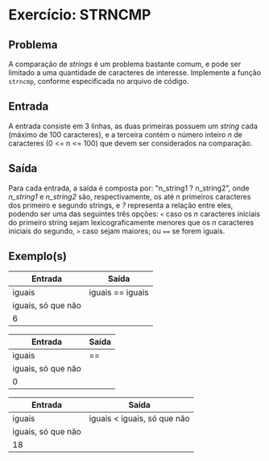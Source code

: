 Exercício: STRNCMP
==================


Problema
--------

A comparação de _strings_ é um problema bastante comum, e pode ser limitado a uma quantidade de caracteres de interesse. Implemente a função `strncmp`, conforme especificada no arquivo de código.


Entrada
-------

A entrada consiste em 3 linhas, as duas primeiras possuem um _string_ cada (máximo de 100 caracteres), e a terceira contém o número inteiro _n_ de caracteres (0 <= n <= 100) que devem ser considerados na comparação.


Saída
-----

Para cada entrada, a saída é composta por: "n_string1 ? n_string2", onde _n_string1_ e _n_string2_ são, respectivamente, os até _n_ primeiros caracteres dos primeiro e segundo strings, e _?_ representa a relação entre eles, podendo ser uma das seguintes três opções: `<` caso os _n_ caracteres iniciais do primeiro string sejam lexicograficamente menores que os _n_ caracteres iniciais do segundo, `>` caso sejam maiores; ou `==` se forem iguais.


Exemplo(s)
----------

| Entrada            | Saída            |
|--------------------|------------------|
| iguais             | iguais == iguais |
| iguais, só que não |                  |
| 6                  |                  |

| Entrada            | Saída            |
|--------------------|------------------|
| iguais             | ==               |
| iguais, só que não |                  |
| 0                  |                  |

| Entrada            | Saída                           |
|--------------------|---------------------------------|
| iguais             | iguais < iguais, só que não     |
| iguais, só que não |                                 |
| 18                 |                                 |
